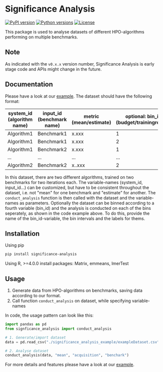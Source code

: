 # Significance Analysis

[![PyPI version](https://img.shields.io/pypi/v/significance-analysis?color=informational)](https://pypi.org/project/significance-analysis/)
[![Python versions](https://img.shields.io/pypi/pyversions/significance-analysis)](https://pypi.org/project/significance-analysis/)
[![License](https://img.shields.io/pypi/l/significance-analysis?color=informational)](LICENSE)

This package is used to analyse datasets of different HPO-algorithms performing on multiple benchmarks.

## Note

As indicated with the `v0.x.x` version number, Significance Analysis is early stage code and APIs might change in the future.

## Documentation

Please have a look at our [example](significance_analysis_example/example_analysis.py).
The dataset should have the following format:

| system_id<br>(algorithm name) | input_id<br>(benchmark name) | metric<br>(mean/estimate) | optional: bin_id<br>(budget/traininground) |
| ----------------------------- | ---------------------------- | ------------------------- | ------------------------------------------ |
| Algorithm1                    | Benchmark1                   | x.xxx                     | 1                                          |
| Algorithm1                    | Benchmark1                   | x.xxx                     | 2                                          |
| Algorithm1                    | Benchmark2                   | x.xxx                     | 1                                          |
| ...                           | ...                          | ...                       | ...                                        |
| Algorithm2                    | Benchmark2                   | x..xxx                    | 2                                          |

In this dataset, there are two different algorithms, trained on two benchmarks for two iterations each. The variable-names (system_id, input_id...) can be customized, but have to be consistent throughout the dataset, i.e. not "mean" for one benchmark and "estimate" for another. The `conduct_analysis` function is then called with the dataset and the variable-names as parameters.
Optionally the dataset can be binned according to a fourth variable (bin_id) and the analysis is conducted on each of the bins seperately, as shown in the code example above. To do this, provide the name of the bin_id-variable, the bin intervals and the labels for thems.

## Installation

Using pip

```bash
pip install significance-analysis
```

Using R, >=4.0.0
install packages: Matrix, emmeans, lmerTest

## Usage

1. Generate data from HPO-algorithms on benchmarks, saving data according to our format.
1. Call function `conduct_analysis` on dataset, while specifying variable-names

In code, the usage pattern can look like this:

```python
import pandas as pd
from signficance_analysis import conduct_analysis

# 1. Generate/import dataset
data = pd.read_csv("./significance_analysis_example/exampleDataset.csv")

# 2. Analyse dataset
conduct_analysis(data, "mean", "acquisition", "benchark")
```

For more details and features please have a look at our [example](significance_analysis_example/example_analysis.py).
